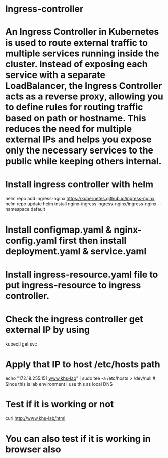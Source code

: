 # Ingress-controller
# An Ingress Controller in Kubernetes is used to route external traffic to multiple services running inside the cluster. Instead of exposing each service with a separate LoadBalancer, the Ingress Controller acts as a reverse proxy, allowing you to define rules for routing traffic based on path or hostname. This reduces the need for multiple external IPs and helps you expose only the necessary services to the public while keeping others internal.

# Install ingress controller with helm
helm repo add ingress-nginx https://kubernetes.github.io/ingress-nginx
helm repo update
helm install nginx-ingress ingress-nginx/ingress-nginx --namespace default

# Install configmap.yaml & nginx-config.yaml first then install deployment.yaml & service.yaml
# Install ingress-resource.yaml file to put ingress-resource to ingress controller.
# Check the ingress controller get external IP by using
kubectl get svc

# Apply that IP to host /etc/hosts path
echo "172.18.255.151 www.khs-lab" | sudo tee -a /etc/hosts > /dev/null  # Since this is lab environment I use this as local DNS

# Test if it is working or not
curl http://www.khs-lab/html

# You can also test if it is working in browser also
